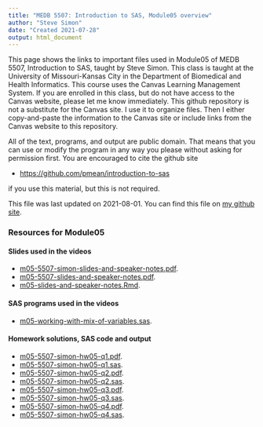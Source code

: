 ```yaml
---
title: "MEDB 5507: Introduction to SAS, Module05 overview"
author: "Steve Simon"
date: "Created 2021-07-28"
output: html_document
---
```


This page shows the links to important files used in Module05 of MEDB 5507, Introduction to SAS, taught by Steve Simon. This class is taught at the University of Missouri-Kansas City in the Department of Biomedical and Health Informatics. This course uses the Canvas Learning Management System. If you are enrolled in this class, but do not have access to the Canvas website, please let me know immediately. This github repository is not a substitute for the Canvas site. I use it to organize files. Then I either copy-and-paste the information to the Canvas site or include links from the Canvas website to this repository.

All of the text, programs, and output are public domain. That means that you can use or modify the program in any way you please without asking for permission first. You are encouraged to cite the github site

+ https://github.com/pmean/introduction-to-sas

if you use this material, but this is not required.



This file was last updated on 2021-08-01. You can find this file on [my github site][mygit].

### Resources for Module05

#### Slides used in the videos

+ [m05-5507-simon-slides-and-speaker-notes.pdf][slides-and-speaker-notes.pdf].
+ [m05-5507-slides-and-speaker-notes.pdf][slides-and-speaker-notes.pdf].
+ [m05-slides-and-speaker-notes.Rmd][slides-and-speaker-notes.Rmd].

#### SAS programs used in the videos

+ [m05-working-with-mix-of-variables.sas][working-with-mix-of-variables.sas].

#### Homework solutions, SAS code and output

+ [m05-5507-simon-hw05-q1.pdf][hw05-q1.pdf].
+ [m05-5507-simon-hw05-q1.sas][hw05-q1.sas].
+ [m05-5507-simon-hw05-q2.pdf][hw05-q2.pdf].
+ [m05-5507-simon-hw05-q2.sas][hw05-q2.sas].
+ [m05-5507-simon-hw05-q3.pdf][hw05-q3.pdf].
+ [m05-5507-simon-hw05-q3.sas][hw05-q3.sas].
+ [m05-5507-simon-hw05-q4.pdf][hw05-q4.pdf].
+ [m05-5507-simon-hw05-q4.sas][hw05-q4.sas].<!---my git--->

[mygit]: https://github.com/pmean/introduction-to-SAS/blob/master/modules/5507-05-resources.md

<!---pdf_h--->

[hw05-q1.pdf]: https://github.com/pmean/introduction-to-SAS/blob/master/results/m05-5507-simon-hw05-q1.pdf
[hw05-q2.pdf]: https://github.com/pmean/introduction-to-SAS/blob/master/results/m05-5507-simon-hw05-q2.pdf
[hw05-q3.pdf]: https://github.com/pmean/introduction-to-SAS/blob/master/results/m05-5507-simon-hw05-q3.pdf
[hw05-q4.pdf]: https://github.com/pmean/introduction-to-SAS/blob/master/results/m05-5507-simon-hw05-q4.pdf

<!---pdf_v--->

[slides-and-speaker-notes.pdf]: https://github.com/pmean/introduction-to-SAS/blob/master/results/m05-5507-simon-slides-and-speaker-notes.pdf
[slides-and-speaker-notes.pdf]: https://github.com/pmean/introduction-to-SAS/blob/master/results/m05-5507-slides-and-speaker-notes.pdf

<!---rmd_v--->

[slides-and-speaker-notes.Rmd]: https://github.com/pmean/introduction-to-SAS/blob/master/src/m05-slides-and-speaker-notes.Rmd

<!---sas_v--->

[working-with-mix-of-variables.sas]: https://github.com/pmean/introduction-to-SAS/blob/master/src/m05-working-with-mix-of-variables.sas

<!---sas_h--->

[hw05-q1.sas]: https://github.com/pmean/introduction-to-SAS/blob/master/src/m05-5507-simon-hw05-q1.sas
[hw05-q2.sas]: https://github.com/pmean/introduction-to-SAS/blob/master/src/m05-5507-simon-hw05-q2.sas
[hw05-q3.sas]: https://github.com/pmean/introduction-to-SAS/blob/master/src/m05-5507-simon-hw05-q3.sas
[hw05-q4.sas]: https://github.com/pmean/introduction-to-SAS/blob/master/src/m05-5507-simon-hw05-q4.sas
